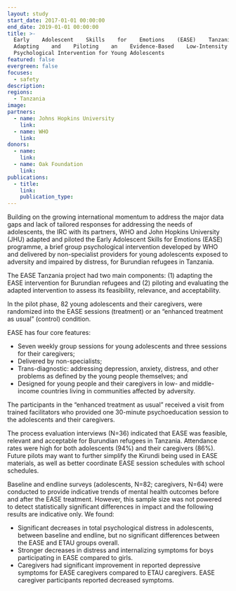 ```yaml
---
layout: study
start_date: 2017-01-01 00:00:00
end_date: 2019-01-01 00:00:00
title: >-
  Early    Adolescent    Skills    for    Emotions    (EASE)    Tanzania:
  Adapting    and    Piloting    an    Evidence-Based    Low-Intensity
  Psychological Intervention for Young Adolescents
featured: false
evergreen: false
focuses:
  - safety
description:
regions:
  - Tanzania
image:
partners:
  - name: Johns Hopkins University
    link:
  - name: WHO
    link:
donors:
  - name:
    link:
  - name: Oak Foundation
    link:
publications:
  - title:
    link:
    publication_type:
---
```


Building on the growing international momentum to address the major data gaps and lack of tailored responses for addressing the needs of adolescents, the IRC with its partners, WHO and John Hopkins University (JHU) adapted and piloted the Early Adolescent Skills for Emotions (EASE) programme, a brief group psychological intervention developed by WHO and delivered by non-specialist providers for young adolescents exposed to adversity and impaired by distress, for Burundian refugees in Tanzania.

The EASE Tanzania project had two main components: (1) adapting the EASE intervention for Burundian refugees and (2) piloting and evaluating the adapted intervention to assess its feasibility, relevance, and acceptability.

In the pilot phase, 82 young adolescents and their caregivers, were randomized into the EASE sessions (treatment) or an “enhanced treatment as usual” (control) condition.&nbsp;

EASE has four core features:&nbsp;

* Seven weekly group sessions for young adolescents and three sessions for their caregivers;&nbsp;
* Delivered by non-specialists;&nbsp;
* Trans-diagnostic: addressing depression, anxiety, distress, and other problems as defined by the young people themselves; and&nbsp;
* Designed for young people and their caregivers in low- and middle-income countries living in communities affected by adversity.&nbsp;

The participants in the “enhanced treatment as usual” received a visit from trained facilitators who provided one 30-minute psychoeducation session to the adolescents and their caregivers.&nbsp;

The process evaluation interviews (N=36) indicated that EASE was feasible, relevant and acceptable for Burundian refugees in Tanzania. Attendance rates were high for both adolescents (94%) and their caregivers (86%). Future pilots may want to further simplify the Kirundi being used in EASE materials, as well as better coordinate EASE session schedules with school schedules.&nbsp;

Baseline and endline surveys (adolescents, N=82; caregivers, N=64) were conducted to provide indicative trends of mental health outcomes before and after the EASE treatment. However, this sample size was not powered to detect statistically significant differences in impact and the following results are indicative only. We found: &nbsp;

* Significant decreases in total psychological distress in adolescents, between baseline and endline, but no significant differences between the EASE and ETAU groups overall.
* Stronger decreases in distress and internalizing symptoms for boys participating in EASE compared to girls.
* Caregivers had significant improvement in reported depressive symptoms for EASE caregivers compared to ETAU caregivers. EASE caregiver participants reported decreased symptoms.<br>&nbsp;

